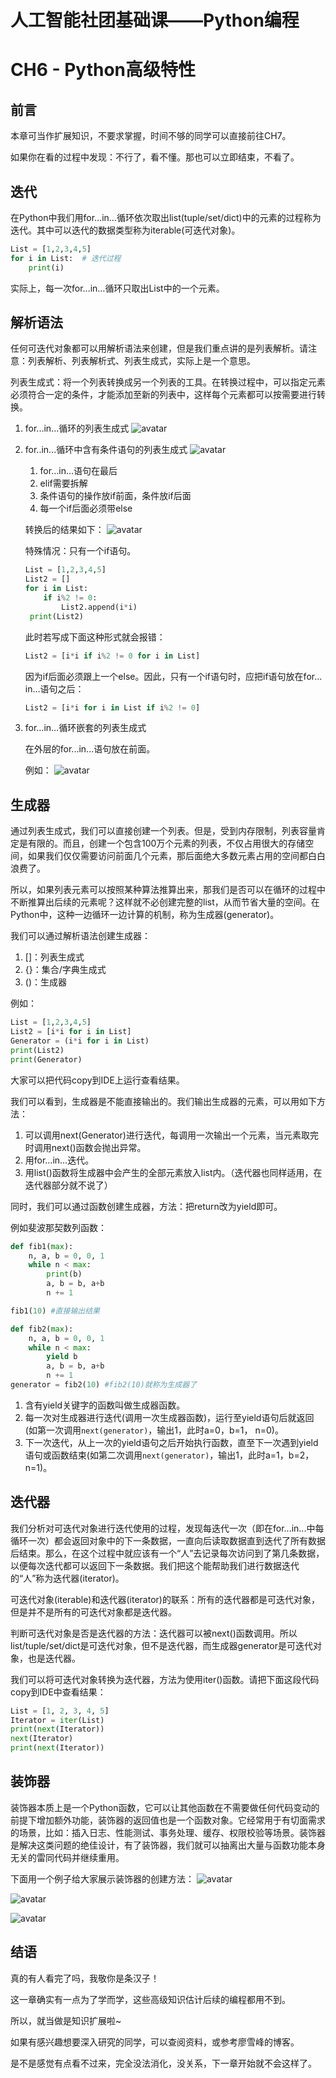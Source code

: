 # 人工智能社团基础课——Python编程
# CH6 - Python高级特性
## 前言
本章可当作扩展知识，不要求掌握，时间不够的同学可以直接前往CH7。

如果你在看的过程中发现：不行了，看不懂。那也可以立即结束，不看了。

## 迭代
在Python中我们用for…in…循环依次取出list(tuple/set/dict)中的元素的过程称为迭代。其中可以迭代的数据类型称为iterable(可迭代对象)。
```python 3
List = [1,2,3,4,5]
for i in List:  # 迭代过程
    print(i)
```
实际上，每一次for…in…循环只取出List中的一个元素。

## 解析语法
任何可迭代对象都可以用解析语法来创建，但是我们重点讲的是列表解析。请注意：列表解析、列表解析式、列表生成式，实际上是一个意思。

列表生成式：将一个列表转换成另一个列表的工具。在转换过程中，可以指定元素必须符合一定的条件，才能添加至新的列表中，这样每个元素都可以按需要进行转换。

1. for...in...循环的列表生成式
![avatar](/Python%20Basic%20Course/Picture/35.png)

2. for..in...循环中含有条件语句的列表生成式
![avatar](/Python%20Basic%20Course/Picture/36.png)
   1. for…in…语句在最后
   2. elif需要拆解
   3. 条件语句的操作放if前面，条件放if后面
   4. 每一个if后面必须带else
   
   转换后的结果如下：
   ![avatar](/Python%20Basic%20Course/Picture/37.png)

   特殊情况：只有一个if语句。
   ```python 3
   List = [1,2,3,4,5]
   List2 = []
   for i in List:
       if i%2 != 0:
           List2.append(i*i) 
    print(List2)
   ```
   此时若写成下面这种形式就会报错：
   ```python 3
   List2 = [i*i if i%2 != 0 for i in List]
   ```
   因为if后面必须跟上一个else。因此，只有一个if语句时，应把if语句放在for…in…语句之后：
   ```python 3
   List2 = [i*i for i in List if i%2 != 0]
   ```
3. for…in…循环嵌套的列表生成式
   
   在外层的for...in...语句放在前面。

   例如：
   ![avatar](/Python%20Basic%20Course/Picture/38.png)

## 生成器
通过列表生成式，我们可以直接创建一个列表。但是，受到内存限制，列表容量肯定是有限的。而且，创建一个包含100万个元素的列表，不仅占用很大的存储空间，如果我们仅仅需要访问前面几个元素，那后面绝大多数元素占用的空间都白白浪费了。

所以，如果列表元素可以按照某种算法推算出来，那我们是否可以在循环的过程中不断推算出后续的元素呢？这样就不必创建完整的list，从而节省大量的空间。在Python中，这种一边循环一边计算的机制，称为生成器(generator)。

我们可以通过解析语法创建生成器：
1. []：列表生成式
2. {}：集合/字典生成式
3. ()：生成器
   
例如：
```python 3
List = [1,2,3,4,5]
List2 = [i*i for i in List]
Generator = (i*i for i in List)
print(List2)
print(Generator)
```
大家可以把代码copy到IDE上运行查看结果。

我们可以看到，生成器是不能直接输出的。我们输出生成器的元素，可以用如下方法：
1. 可以调用next(Generator)进行迭代，每调用一次输出一个元素，当元素取完时调用next()函数会抛出异常。
2. 用for…in…迭代。
3. 用list()函数将生成器中会产生的全部元素放入list内。（迭代器也同样适用，在迭代器部分就不说了）

同时，我们可以通过函数创建生成器，方法：把return改为yield即可。

例如斐波那契数列函数：
```python 3
def fib1(max):
    n, a, b = 0, 0, 1
    while n < max:
        print(b)
        a, b = b, a+b
        n += 1

fib1(10) #直接输出结果

def fib2(max):
    n, a, b = 0, 0, 1
    while n < max:
        yield b
        a, b = b, a+b
        n += 1
generator = fib2(10) #fib2(10)就称为生成器了
```
1. 含有yield关键字的函数叫做生成器函数。
2. 每一次对生成器进行迭代(调用一次生成器函数)，运行至yield语句后就返回(如第一次调用```next(generator)```，输出1，此时a=0，b=1， n=0)。
3. 下一次迭代，从上一次的yield语句之后开始执行函数，直至下一次遇到yield语句或函数结束(如第二次调用```next(generator)```，输出1，此时a=1，b=2，n=1)。

## 迭代器
我们分析对可迭代对象进行迭代使用的过程，发现每迭代一次（即在for...in...中每循环一次）都会返回对象中的下一条数据，一直向后读取数据直到迭代了所有数据后结束。那么，在这个过程中就应该有一个“人”去记录每次访问到了第几条数据，以便每次迭代都可以返回下一条数据。我们把这个能帮助我们进行数据迭代的“人”称为迭代器(iterator)。

可迭代对象(iterable)和迭代器(iterator)的联系：所有的迭代器都是可迭代对象，但是并不是所有的可迭代对象都是迭代器。

判断可迭代对象是否是迭代器的方法：迭代器可以被next()函数调用。所以list/tuple/set/dict是可迭代对象，但不是迭代器，而生成器generator是可迭代对象，也是迭代器。

我们可以将可迭代对象转换为迭代器，方法为使用iter()函数。请把下面这段代码copy到IDE中查看结果：
```python 3
List = [1, 2, 3, 4, 5]
Iterator = iter(List)
print(next(Iterator))
next(Iterator)
print(next(Iterator))
```

## 装饰器
装饰器本质上是一个Python函数，它可以让其他函数在不需要做任何代码变动的前提下增加额外功能，装饰器的返回值也是一个函数对象。它经常用于有切面需求的场景，比如：插入日志、性能测试、事务处理、缓存、权限校验等场景。装饰器是解决这类问题的绝佳设计，有了装饰器，我们就可以抽离出大量与函数功能本身无关的雷同代码并继续重用。

下面用一个例子给大家展示装饰器的创建方法：
![avatar](/Python%20Basic%20Course/Picture/39.png)

![avatar](/Python%20Basic%20Course/Picture/40.png)

![avatar](/Python%20Basic%20Course/Picture/41.png)

## 结语
真的有人看完了吗，我敬你是条汉子！

这一章确实有一点为了学而学，这些高级知识估计后续的编程都用不到。

所以，就当做是知识扩展啦~

如果有感兴趣想要深入研究的同学，可以查阅资料，或参考廖雪峰的博客。

是不是感觉有点看不过来，完全没法消化，没关系，下一章开始就不会这样了。
